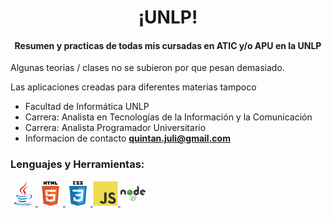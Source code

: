<h1 align="center">¡UNLP!</h1>

<h4 align="center">Resumen y practicas de todas mis cursadas en ATIC y/o APU en la UNLP</h4>

<p>Algunas teorias / clases no se subieron por que pesan demasiado.</p>
<p>Las aplicaciones creadas para diferentes materias tampoco</p>


-  Facultad de Informática UNLP
-  Carrera: Analista en Tecnologías de la Información y la Comunicación
-  Carrera: Analista Programador Universitario
-  Informacion de contacto **quintan.juli@gmail.com**



<h3 align="left">Lenguajes y Herramientas:</h3>
<p align="left"> <a href="https://www.java.com" target="_blank" rel="noreferrer"> <img src="https://raw.githubusercontent.com/devicons/devicon/master/icons/java/java-original.svg" alt="java" width="40" height="40"/> </a> <a href="https://www.w3.org/html/" target="_blank" rel="noreferrer"> <img src="https://raw.githubusercontent.com/devicons/devicon/master/icons/html5/html5-original-wordmark.svg" alt="html5" width="40" height="40"/> </a> <a href="https://www.w3schools.com/css/" target="_blank" rel="noreferrer"> <img src="https://raw.githubusercontent.com/devicons/devicon/master/icons/css3/css3-original-wordmark.svg" alt="css3" width="40" height="40"/> </a>   <a href="https://developer.mozilla.org/en-US/docs/Web/JavaScript" target="_blank" rel="noreferrer"> <img src="https://raw.githubusercontent.com/devicons/devicon/master/icons/javascript/javascript-original.svg" alt="javascript" width="40" height="40"/> </a> <a href="https://nodejs.org" target="_blank" rel="noreferrer"> <img src="https://raw.githubusercontent.com/devicons/devicon/master/icons/nodejs/nodejs-original-wordmark.svg" alt="nodejs" width="40" height="40"/> </a>  </p>
